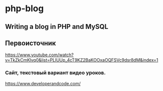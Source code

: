 # php-blog
## Writing a blog in PHP and MySQL

## Первоисточник

https://www.youtube.com/watch?v=TkZkCmKlvq0&list=PLIUUp_4cT9KZ2BaKOOxaOQFSVc9dsr8dM&index=1
### Сайт, текстовый вариант видео уроков.
https://www.developerandcode.com/